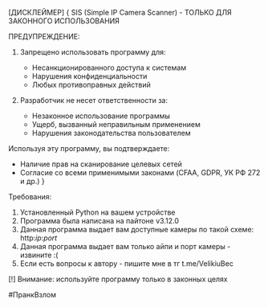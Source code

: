
[ДИСКЛЕЙМЕР]
{
SIS (Simple IP Camera Scanner) - ТОЛЬКО ДЛЯ ЗАКОННОГО ИСПОЛЬЗОВАНИЯ

ПРЕДУПРЕЖДЕНИЕ:
1. Запрещено использовать программу для:
   - Несанкционированного доступа к системам
   - Нарушения конфиденциальности
   - Любых противоправных действий

2. Разработчик не несет ответственности за:
   - Незаконное использование программы
   - Ущерб, вызванный неправильным применением
   - Нарушения законодательства пользователем

Используя эту программу, вы подтверждаете:
- Наличие прав на сканирование целевых сетей
- Согласие со всеми применимыми законами (CFAA, GDPR, УК РФ 272 и др.)
}

Требования:
1. Установленный Python на вашем устройстве
2. Программа была написана на пайтоне v3.12.0
3. Данная программа выдает вам доступные камеры по такой схеме: http:*ip*:*port*
4. Данная программа выдает вам только айпи и порт камеры - извините :(
5. Если есть вопросы к автору - пишите мне в  тг t.me/VelikiuBec

[!] Внимание: используйте программу только в законных целях

#ПранкВзлом
